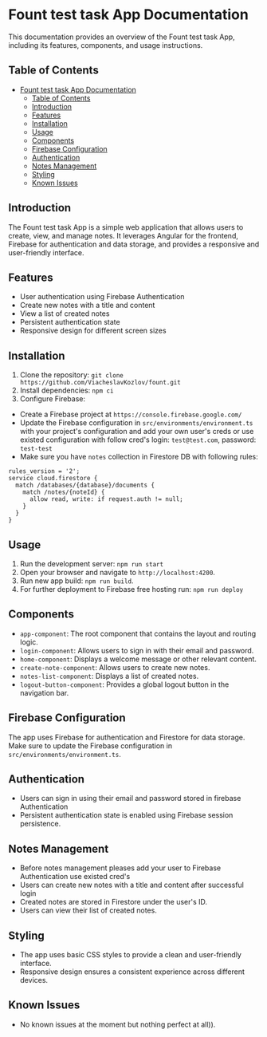 # Fount test task App Documentation

This documentation provides an overview of the Fount test task App, including its features, components, and usage instructions.

## Table of Contents

- [Fount test task App Documentation](#fount-test-task-app-documentation)
  - [Table of Contents](#table-of-contents)
  - [Introduction](#introduction)
  - [Features](#features)
  - [Installation](#installation)
  - [Usage](#usage)
  - [Components](#components)
  - [Firebase Configuration](#firebase-configuration)
  - [Authentication](#authentication)
  - [Notes Management](#notes-management)
  - [Styling](#styling)
  - [Known Issues](#known-issues)

## Introduction

The Fount test task App is a simple web application that allows users to create, view, and manage notes. It leverages Angular for the frontend, Firebase for authentication and data storage, and provides a responsive and user-friendly interface.

## Features

- User authentication using Firebase Authentication
- Create new notes with a title and content
- View a list of created notes
- Persistent authentication state
- Responsive design for different screen sizes

## Installation

1. Clone the repository: `git clone https://github.com/ViacheslavKozlov/fount.git`
2. Install dependencies: `npm ci`
3. Configure Firebase:
- Create a Firebase project at `https://console.firebase.google.com/`
- Update the Firebase configuration in `src/environments/environment.ts` with your project's configuration and add your own user's creds or use existed configuration with follow cred's login: `test@test.com`, password: `test-test`
- Make sure you have `notes` collection in Firestore DB with following rules: 
```
rules_version = '2';
service cloud.firestore {
  match /databases/{database}/documents {
    match /notes/{noteId} {
      allow read, write: if request.auth != null;
    }
  }
}
```
## Usage

1. Run the development server: `npm run start`
2. Open your browser and navigate to `http://localhost:4200`.
3. Run new app build: `npm run build`.
4. For further deployment to Firebase free hosting run: `npm run deploy`

## Components

- `app-component`: The root component that contains the layout and routing logic.
- `login-component`: Allows users to sign in with their email and password.
- `home-component`: Displays a welcome message or other relevant content.
- `create-note-component`: Allows users to create new notes.
- `notes-list-component`: Displays a list of created notes.
- `logout-button-component`: Provides a global logout button in the navigation bar.

## Firebase Configuration

The app uses Firebase for authentication and Firestore for data storage. Make sure to update the Firebase configuration in `src/environments/environment.ts`.

## Authentication

- Users can sign in using their email and password stored in firebase Authentication
- Persistent authentication state is enabled using Firebase session persistence.

## Notes Management

- Before notes management pleases add your user to Firebase Authentication use existed cred's
- Users can create new notes with a title and content after successful login
- Created notes are stored in Firestore under the user's ID.
- Users can view their list of created notes.

## Styling

- The app uses basic CSS styles to provide a clean and user-friendly interface.
- Responsive design ensures a consistent experience across different devices.

## Known Issues

- No known issues at the moment but nothing perfect at all)).
